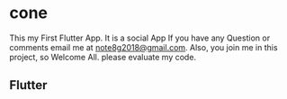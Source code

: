 # cone

This my First Flutter App.
It is a social App
If you have any Question or comments email me at note8g2018@gmail.com.
Also, you join me in this project, so Welcome All.
please evaluate my code.

## Flutter 
